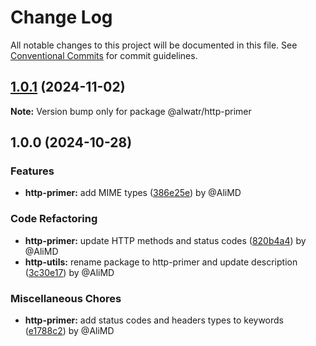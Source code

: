 # Change Log

All notable changes to this project will be documented in this file.
See [Conventional Commits](https://conventionalcommits.org) for commit guidelines.

## [1.0.1](https://github.com/Alwatr/nanolib/compare/@alwatr/http-primer@1.0.0...@alwatr/http-primer@1.0.1) (2024-11-02)

**Note:** Version bump only for package @alwatr/http-primer

## 1.0.0 (2024-10-28)

### Features

* **http-primer:** add MIME types ([386e25e](https://github.com/Alwatr/nanolib/commit/386e25e375d3e7c9c10d7c678a5951282ce1791c)) by @AliMD

### Code Refactoring

* **http-primer:** update HTTP methods and status codes ([820b4a4](https://github.com/Alwatr/nanolib/commit/820b4a4244b6cd50c631dc08c84fe9e0f05b5b2e)) by @AliMD
* **http-utils:** rename package to http-primer and update description ([3c30e17](https://github.com/Alwatr/nanolib/commit/3c30e1768e506dcbb2c83693c7f9dd3dd157d8af)) by @AliMD

### Miscellaneous Chores

* **http-primer:** add status codes and headers types to keywords ([e1788c2](https://github.com/Alwatr/nanolib/commit/e1788c25242d3d127ffea1105abd09f7f221ee82)) by @AliMD
